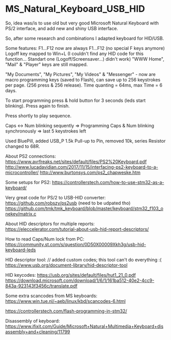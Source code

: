 # MS_Natural_Keyboard_USB_HID

So, idea was/is to use old but very good Microsoft Natural Keyboard with PS/2 interface, and add new and shiny USB interface.

So, after some research and combinations I adapted keyboard for HID/USB.

Some features: F1...F12 now are always F1...F12 (no special F keys anymore)
Logoff key mapped to Win+L (I couldn't find any HID code for this function... Standart one (Logoff/Screensaver...) didn't work)
"WWW Home", "Mail" & "Player" keys are still mapped.

"My Documents", "My Pictures", "My Videos" & "Messenger" - now are macro programming keys (saved to Flash), can save up to 256 keystrokes per page. (256 press & 256 release). 
Time quanting = 64ms, max Time = 6 days.

To start programming press & hold button for 3 seconds (leds start blinking). Press again to finish. 

Press shortly to play sequence.

Caps <-> Num blinking sequently => Programming
Caps & Num blinking synchronously => last 5 keystrokes left

Used BluePill, added USB_P 1.5k Pull-up to Pin, removed 10k, series Resistor changed to 68R.

About PS2 connections:
https://www.avrfreaks.net/sites/default/files/PS2%20Keyboard.pdf
http://www.lucadavidian.com/2017/11/15/interfacing-ps2-keyboard-to-a-microcontroller/
http://www.burtonsys.com/ps2_chapweske.htm

Some setups for PS2:
https://controllerstech.com/how-to-use-stm32-as-a-keyboard/

Very great code for PS/2 to USB-HID converter:
https://github.com/robszy/ps2usb (need to be udpated tho)
https://github.com/tmk/tmk_keyboard/blob/master/keyboard/stm32_f103_onekey/matrix.c

About HID descriptors for multiple reports:
https://eleccelerator.com/tutorial-about-usb-hid-report-descriptors/

How to read Caps/Num lock from PC:
https://community.st.com/s/question/0D50X00009Xkh3g/usb-hid-keyboard-leds

HID descriptor tool: // added custom codes; this tool can't do everything :(
https://www.usb.org/document-library/hid-descriptor-tool

HID keycodes: 
https://usb.org/sites/default/files/hut1_21_0.pdf
https://download.microsoft.com/download/1/6/1/161ba512-40e2-4cc9-843a-923143f3456c/translate.pdf

Some extra scancodes from MS keyboards:
https://www.win.tue.nl/~aeb/linux/kbd/scancodes-6.html

https://controllerstech.com/flash-programming-in-stm32/

Disassembly of keyboard:
https://www.ifixit.com/Guide/Microsoft+Natural+Multimedia+Keyboard+disassembly+and+cleaning/11799
